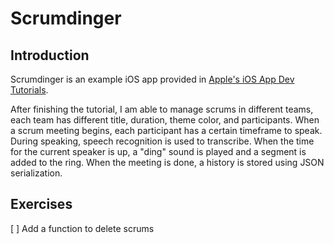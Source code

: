 #  Scrumdinger

## Introduction

Scrumdinger is an example iOS app provided in [Apple's iOS App Dev Tutorials](https://developer.apple.com/tutorials/app-dev-training/getting-started-with-scrumdinger).

After finishing the tutorial, I am able to manage scrums in different teams, each team has different title, duration, theme color, and participants. When a scrum meeting begins, each participant has a certain timeframe to speak. During speaking, speech recognition is used to transcribe. When the time for the current speaker is up, a "ding" sound is played and a segment is added to the ring. When the meeting is done, a history is stored using JSON serialization. 

## Exercises

[ ] Add a function to delete scrums
